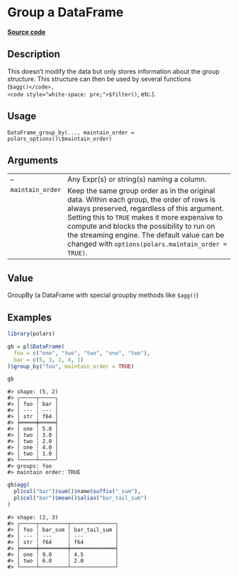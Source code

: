 

# Group a DataFrame

[**Source code**](https://github.com/pola-rs/r-polars/tree/main/R/dataframe__frame.R#L861)

## Description

This doesn’t modify the data but only stores information about the group
structure. This structure can then be used by several functions
(<code style="white-space: pre;">$agg()</code>,
<code style="white-space: pre;">$filter()</code>, etc.).

## Usage

<pre><code class='language-R'>DataFrame_group_by(..., maintain_order = polars_options()\$maintain_order)
</code></pre>

## Arguments

<table>
<tr>
<td style="white-space: nowrap; font-family: monospace; vertical-align: top">
<code id="DataFrame_group_by_:_...">…</code>
</td>
<td>
Any Expr(s) or string(s) naming a column.
</td>
</tr>
<tr>
<td style="white-space: nowrap; font-family: monospace; vertical-align: top">
<code id="DataFrame_group_by_:_maintain_order">maintain_order</code>
</td>
<td>
Keep the same group order as in the original data. Within each group,
the order of rows is always preserved, regardless of this argument.
Setting this to <code>TRUE</code> makes it more expensive to compute and
blocks the possibility to run on the streaming engine. The default value
can be changed with <code>options(polars.maintain_order = TRUE)</code>.
</td>
</tr>
</table>

## Value

GroupBy (a DataFrame with special groupby methods like
<code style="white-space: pre;">$agg()</code>)

## Examples

``` r
library(polars)

gb = pl$DataFrame(
  foo = c("one", "two", "two", "one", "two"),
  bar = c(5, 3, 2, 4, 1)
)$group_by("foo", maintain_order = TRUE)

gb
```

    #> shape: (5, 2)
    #> ┌─────┬─────┐
    #> │ foo ┆ bar │
    #> │ --- ┆ --- │
    #> │ str ┆ f64 │
    #> ╞═════╪═════╡
    #> │ one ┆ 5.0 │
    #> │ two ┆ 3.0 │
    #> │ two ┆ 2.0 │
    #> │ one ┆ 4.0 │
    #> │ two ┆ 1.0 │
    #> └─────┴─────┘
    #> groups: foo
    #> maintain order: TRUE

``` r
gb$agg(
  pl$col("bar")$sum()$name$suffix("_sum"),
  pl$col("bar")$mean()$alias("bar_tail_sum")
)
```

    #> shape: (2, 3)
    #> ┌─────┬─────────┬──────────────┐
    #> │ foo ┆ bar_sum ┆ bar_tail_sum │
    #> │ --- ┆ ---     ┆ ---          │
    #> │ str ┆ f64     ┆ f64          │
    #> ╞═════╪═════════╪══════════════╡
    #> │ one ┆ 9.0     ┆ 4.5          │
    #> │ two ┆ 6.0     ┆ 2.0          │
    #> └─────┴─────────┴──────────────┘
